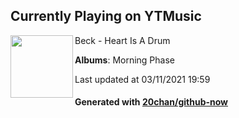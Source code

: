 ## Currently Playing on YTMusic

[<img align="left" width="100" src="https://lh3.googleusercontent.com/aIYnooOgxTKPLd3KuATaK-MVCW2sI5jKmO24INE7b3s9848x10T7ZAmM9K4yhwr9Xv3FuMWPOGX2dX7v9g">](https://music.youtube.com/watch?v=YIebotSzl5Y)

Beck - Heart Is A Drum

**Albums**: Morning Phase

Last updated at 03/11/2021 19:59

#### Generated with [20chan/github-now](https://github.com/20chan/github-now)


<!--
**20chan/20chan** is a ✨ _special_ ✨ repository because its `README.md` (this file) appears on your GitHub profile.

Here are some ideas to get you started:

- 🔭 I’m currently working on ...
- 🌱 I’m currently learning ...
- 👯 I’m looking to collaborate on ...
- 🤔 I’m looking for help with ...
- 💬 Ask me about ...
- 📫 How to reach me: ...
- 😄 Pronouns: ...
- ⚡ Fun fact: ...
-->
